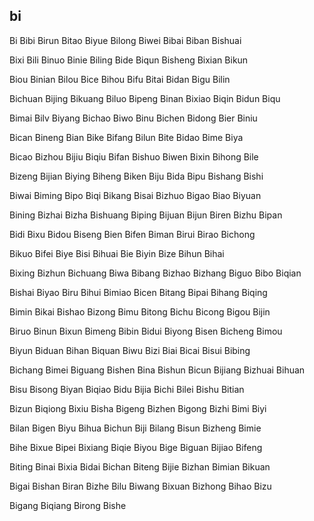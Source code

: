 bi
---

Bi Bibi Birun Bitao Biyue Bilong Biwei Bibai Biban Bishuai

Bixi Bili Binuo Binie Biling Bide Biqun Bisheng Bixian Bikun

Biou Binian Bilou Bice Bihou Bifu Bitai Bidan Bigu Bilin

Bichuan Bijing Bikuang Biluo Bipeng Binan Bixiao Biqin Bidun Biqu

Bimai Bilv Biyang Bichao Biwo Binu Bichen Bidong Bier Biniu

Bican Bineng Bian Bike Bifang Bilun Bite Bidao Bime Biya

Bicao Bizhou Bijiu Biqiu Bifan Bishuo Biwen Bixin Bihong Bile

Bizeng Bijian Biying Biheng Biken Biju Bida Bipu Bishang Bishi

Biwai Biming Bipo Biqi Bikang Bisai Bizhuo Bigao Biao Biyuan

Bining Bizhai Bizha Bishuang Biping Bijuan Bijun Biren Bizhu Bipan

Bidi Bixu Bidou Biseng Bien Bifen Biman Birui Birao Bichong

Bikuo Bifei Biye Bisi Bihuai Bie Biyin Bize Bihun Bihai

Bixing Bizhun Bichuang Biwa Bibang Bizhao Bizhang Biguo Bibo   Biqian

Bishai Biyao Biru Bihui Bimiao Bicen Bitang Bipai Bihang Biqing

Bimin Bikai Bishao Bizong Bimu Bitong Bichu Bicong Bigou Bijin

Biruo Binun Bixun Bimeng Bibin Bidui Biyong Bisen Bicheng Bimou

Biyun Biduan Bihan Biquan Biwu Bizi Biai Bicai Bisui Bibing

Bichang Bimei Biguang Bishen Bina Bishun Bicun Bijiang Bizhuai Bihuan

Bisu Bisong Biyan Biqiao Bidu Bijia Bichi Bilei Bishu Bitian

Bizun Biqiong Bixiu Bisha Bigeng Bizhen Bigong Bizhi Bimi Biyi

Bilan Bigen Biyu Bihua Bichun Biji Bilang Bisun Bizheng Bimie

Bihe Bixue Bipei Bixiang Biqie Biyou Bige Biguan Bijiao Bifeng

Biting Binai Bixia Bidai Bichan Biteng Bijie Bizhan Bimian Bikuan

Bigai Bishan Biran Bizhe Bilu Biwang Bixuan Bizhong Bihao Bizu

Bigang Biqiang Birong Bishe 